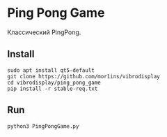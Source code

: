 # Ping Pong Game

Классический PingPong.


## Install

``` 
sudo apt install qt5-default
git clone https://github.com/mor1ins/vibrodisplay
cd vibrodisplay/ping_pong_game
pip install -r stable-req.txt
```

## Run

```
python3 PingPongGame.py
```

